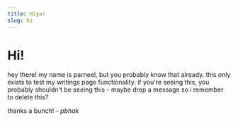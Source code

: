 ```yaml
---
title: Hiya!
slug: hi
---
```


# Hi!
hey there! my name is parneel, but you probably know that already. this only exists to test my writings page functionality.
if you're seeing this, you probably shouldn't be seeing this - maybe drop a message so i remember to delete this?

thanks a bunch! 
*- pbhak*